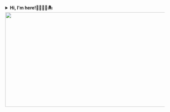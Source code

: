 <details>
  <summary><b>Hi, I'm here!🌈🔥🌊🍔🏝️</b></summary>
  <div>🔥 <sub>2025 Cloudclub 7th Member <code>-ing</code> </sub></div>
  <div>📚 <sub>2025 SAP Back-End Developer(ABAP Cloud) 교육 <code>-ing</code> </sub></div>
  <div>📊 <sub>2025 SQLD</sub></div>
  <div>🏆 <sub>2024 스마트해상물류경진대회 - 해양수산부 장관상</sub></div>
  <div>🏆 <sub>2024 숭실대학교 IT프로젝트 - IT대학 학부장상 최우수상</sub></div>
  <div>📚 <sub>2024 스프링부트 기반 핀테크 서비스 과정(200h) 수료</sub></div>
  <div>🏆 <sub>2024 SKT x 하나금융 TECH4GOOD 해커톤 - 아이디어상</sub></div>
  <div>🔥 <sub>22-24 GDSC Web/Mobile Member</sub></div>
  <div>👩🏻‍💻 <sub>2023 <a href="https://thesmc.co.kr/">THE SMC GROUP</a> FE developer intern</sub></div>
  <div>🏆 <sub>2023 숭실대 IT프로젝트 - IT대학 학부장상 대상</sub></div>
  <div>🏆 <sub>2023 서울시 열린데이터광장 앱/웹 경진대회 - 서울특별시장상 우수상</sub></div>
  <div>🏆 <sub>2023 카카오 X 한국관광공사 공모전 - 한국관광공사상 장려상</sub></div>
  <div>🔥 <sub>2023 MakeUs Challenge(UMC) Springboot Member</sub></div>
  <div>🔥 <sub>2022 SSG Re:coder 코딩교실 교육멘토</sub></div>
</details>


<a href="https://github.com/devxb/gitanimals">
<img
  src="https://render.gitanimals.org/farms/kweonsikyung"
  width="600"
  height="300"
/>
</a>
